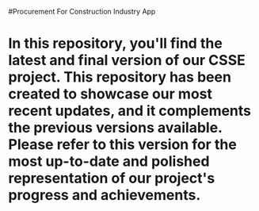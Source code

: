 #Procurement For Construction Industry App

# In this repository, you'll find the latest and final version of our CSSE project. This repository has been created to showcase our most recent updates, and it complements the previous versions available. Please refer to this version for the most up-to-date and polished representation of our project's progress and achievements.

